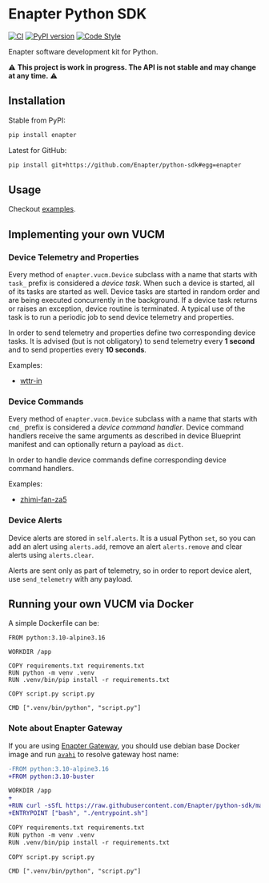 # Enapter Python SDK

[![CI](https://github.com/Enapter/python-sdk/actions/workflows/ci.yml/badge.svg)](https://github.com/Enapter/python-sdk/actions/workflows/ci.yml)
[![PyPI version](https://img.shields.io/pypi/v/enapter.svg)](https://pypi.org/project/enapter)
[![Code Style](https://img.shields.io/badge/code%20style-black-000000.svg)](https://github.com/python/black)

Enapter software development kit for Python.

:warning: **This project is work in progress. The API is not stable and may change at any time.** :warning:

## Installation

Stable from PyPI:

```bash
pip install enapter
```

Latest for GitHub:

```bash
pip install git+https://github.com/Enapter/python-sdk#egg=enapter
```

## Usage

Checkout [examples](examples).

## Implementing your own VUCM

### Device Telemetry and Properties

Every method of `enapter.vucm.Device` subclass with a name that starts with
`task_` prefix is considered a _device task_. When such a device is started,
all of its tasks are started as well. Device tasks are started in random order
and are being executed concurrently in the background. If a device task returns
or raises an exception, device routine is terminated. A typical use of the task
is to run a periodic job to send device telemetry and properties.

In order to send telemetry and properties define two corresponding device
tasks. It is advised (but is not obligatory) to send telemetry every **1
second** and to send properties every **10 seconds**.

Examples:

- [wttr-in](examples/vucm/wttr-in)

### Device Commands

Every method of `enapter.vucm.Device` subclass with a name that starts with
`cmd_` prefix is considered a _device command handler_. Device command handlers
receive the same arguments as described in device Blueprint manifest and can
optionally return a payload as `dict`.

In order to handle device commands define corresponding device command
handlers.

Examples:

- [zhimi-fan-za5](examples/vucm/zhimi-fan-za5)

### Device Alerts

Device alerts are stored in `self.alerts`. It is a usual Python `set`, so you
can add an alert using `alerts.add`, remove an alert `alerts.remove` and clear
alerts using `alerts.clear`.

Alerts are sent only as part of telemetry, so in order to report device alert,
use `send_telemetry` with any payload.

## Running your own VUCM via Docker

A simple Dockerfile can be:
```
FROM python:3.10-alpine3.16

WORKDIR /app

COPY requirements.txt requirements.txt
RUN python -m venv .venv
RUN .venv/bin/pip install -r requirements.txt

COPY script.py script.py

CMD [".venv/bin/python", "script.py"]
```

### Note about Enapter Gateway

If you are using [Enapter Gateway](https://handbook.enapter.com/software/gateway_software/), you should use debian base Docker image and run [`avahi`](https://wiki.debian.org/Avahi) to resolve gateway host name:
```diff
-FROM python:3.10-alpine3.16
+FROM python:3.10-buster

WORKDIR /app
+
+RUN curl -sSfL https://raw.githubusercontent.com/Enapter/python-sdk/main/extenstions/avahi-debian/install.sh | sh -s
+ENTRYPOINT ["bash", "./entrypoint.sh"]

COPY requirements.txt requirements.txt
RUN python -m venv .venv
RUN .venv/bin/pip install -r requirements.txt

COPY script.py script.py

CMD [".venv/bin/python", "script.py"]
```
